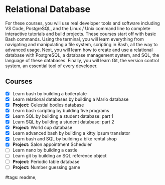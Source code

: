 # Relational Database

For these courses, you will use real developer tools and software including VS Code, PostgreSQL, and the Linux / Unix command line to complete interactive tutorials and build projects.
These courses start off with basic Bash commands. Using the terminal, you will learn everything from navigating and manipulating a file system, scripting in Bash, all the way to advanced usage.
Next, you will learn how to create and use a relational database with PostgreSQL, a database management system, and SQL, the language of these databases.
Finally, you will learn Git, the version control system, an essential tool of every developer.

## Courses

- [x] Learn bash by building a boilerplate
- [x] Learn relational databases by building a Mario database
- [x] **Project:** Celestial bodies database
- [x] Learn bash scripting by building five programs
- [x] Learn SQL by building a student database: part 1
- [x] Learn SQL by building a student database: part 2
- [x] **Project:** World cup database
- [x] Learn advanced bash by building a kitty ipsum translator
- [x] Learn bash and SQL by building a bike rental shop
- [x] **Project:** Salon appointment Scheduler
- [ ] Learn nano by building a castle
- [ ] Learn git by building an SQL reference object
- [ ] **Project:** Periodic table database
- [ ] **Project:** Number guessing game

#tags: readme,

